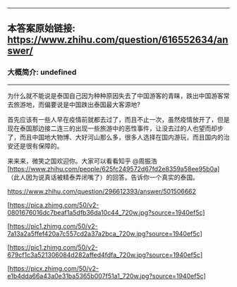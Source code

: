 ----------------------------------------
## 本答案原始链接: https://www.zhihu.com/question/616552634/answer/
### 大概简介: undefined
----------------------------------------
为什么就不能说是泰国自己因为种种原因失去了中国游客的青睐，跌出中国游客常去旅游地，而偏要说是中国跌出泰国最大客源地?

首先应该有一些人早在疫情前就都去过了，而且不止一次，虽然疫情放开了，但是现在泰国那边接二连三的出现一些旅游中的恶性事件，让没去过的人也望而却步了，而且中国地大物博、大好河山那么多，很多人选择在国内游玩，而且国内的治安还是很有保障的。

来来来，微笑之国欢迎你。大家可以看看知乎 @周振浩 [https://www.zhihu.com/people/625fc249572d67fd2e8359a58ee95b0a] （此人因为说真话被精泰弄闭嘴了）的回答。告诉你一个真实的泰国。

https://www.zhihu.com/question/296612393/answer/501506662




[https://pica.zhimg.com/50/v2-0801676016dc7beaf1a5dfb36da10c44_720w.jpg?source=1940ef5c]




[https://pic1.zhimg.com/50/v2-7a13a2a5ffef420a7c557cd2a37a2bca_720w.jpg?source=1940ef5c]




[https://pic1.zhimg.com/50/v2-679cf1c3a521306084d282affed4fdfa_720w.jpg?source=1940ef5c]




[https://picx.zhimg.com/50/v2-e1b4dda66a43a0e31ba5365b007f51a1_720w.jpg?source=1940ef5c]

